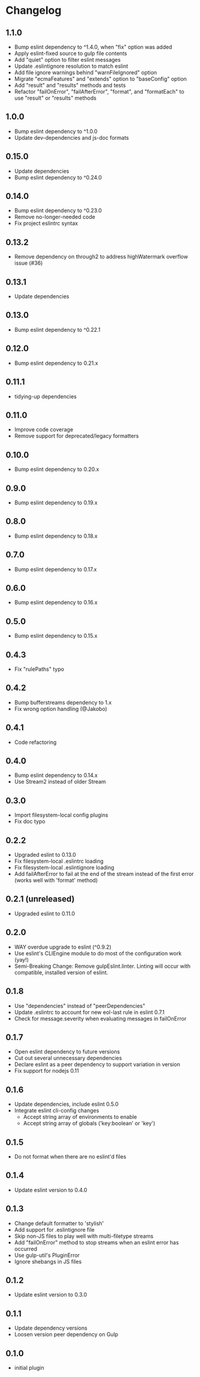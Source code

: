 # Changelog

## 1.1.0

* Bump eslint dependency to ^1.4.0, when "fix" option was added
* Apply eslint-fixed source to gulp file contents
* Add "quiet" option to filter eslint messages
* Update .eslintignore resolution to match eslint
* Add file ignore warnings behind "warnFileIgnored" option
* Migrate "ecmaFeatures" and "extends" option to "baseConfig" option
* Add "result" and "results" methods and tests
* Refactor "failOnError", "failAfterError", "format", and "formatEach" to use "result" or "results" methods

## 1.0.0

* Bump eslint dependency to ^1.0.0
* Update dev-dependencies and js-doc formats

## 0.15.0

* Update dependencies
* Bump eslint dependency to ^0.24.0

## 0.14.0

* Bump eslint dependency to ^0.23.0
* Remove no-longer-needed code
* Fix project eslintrc syntax

## 0.13.2

* Remove dependency on through2 to address highWatermark overflow issue (#36)

## 0.13.1

* Update dependencies

## 0.13.0

* Bump eslint dependency to ^0.22.1

## 0.12.0

* Bump eslint dependency to 0.21.x

## 0.11.1

* tidying-up dependencies

## 0.11.0

* Improve code coverage
* Remove support for deprecated/legacy formatters

## 0.10.0

* Bump eslint dependency to 0.20.x

## 0.9.0

* Bump eslint dependency to 0.19.x

## 0.8.0

* Bump eslint dependency to 0.18.x

## 0.7.0

* Bump eslint dependency to 0.17.x

## 0.6.0

* Bump eslint dependency to 0.16.x

## 0.5.0

* Bump eslint dependency to 0.15.x

## 0.4.3

* Fix "rulePaths" typo

## 0.4.2

* Bump bufferstreams dependency to 1.x
* Fix wrong option handling (@Jakobo)

## 0.4.1

* Code refactoring

## 0.4.0

* Bump eslint dependency to 0.14.x
* Use Stream2 instead of older Stream

## 0.3.0

* Import filesystem-local config plugins
* Fix doc typo

## 0.2.2

* Upgraded eslint to 0.13.0
* Fix filesystem-local .eslintrc loading
* Fix filesystem-local .eslintignore loading
* Add failAfterError to fail at the end of the stream instead of the first error (works well with 'format' method)

## 0.2.1 (unreleased)

* Upgraded eslint to 0.11.0

## 0.2.0

* WAY overdue upgrade to eslint (^0.9.2)
* Use eslint's CLIEngine module to do most of the configuration work (yay!)
* Semi-Breaking Change: Remove gulpEslint.linter. Linting will occur with compatible, installed version of eslint.

## 0.1.8

* Use "dependencies" instead of "peerDependencies"
* Update .eslintrc to account for new eol-last rule in eslint 0.7.1
* Check for message.severity when evaluating messages in failOnError

## 0.1.7

* Open eslint dependency to future versions
* Cut out several unnecessary dependencies
* Declare eslint as a peer dependency to support variation in version
* Fix support for nodejs 0.11

## 0.1.6

* Update dependencies, include eslint 0.5.0
* Integrate eslint cli-config changes
  * Accept string array of environments to enable
  * Accept string array of globals ('key:boolean' or 'key')

## 0.1.5

* Do not format when there are no eslint'd files

## 0.1.4

* Update eslint version to 0.4.0

## 0.1.3

* Change default formatter to 'stylish'
* Add support for .eslintignore file
* Skip non-JS files to play well with multi-filetype streams
* Add "failOnError" method to stop streams when an eslint error has occurred
* Use gulp-util's PluginError
* Ignore shebangs in JS files

## 0.1.2

* Update eslint version to 0.3.0

## 0.1.1

* Update dependency versions
* Loosen version peer dependency on Gulp

## 0.1.0

* initial plugin

